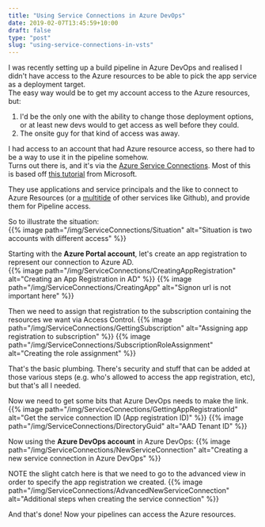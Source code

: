 ```yaml
---
title: "Using Service Connections in Azure DevOps"
date: 2019-02-07T13:45:59+10:00
draft: false
type: "post"
slug: "using-service-connections-in-vsts"
---
```


I was recently setting up a build pipeline in Azure DevOps and realised I didn't have access to the Azure resources to be able to pick the app service as a deployment target.  
The easy way would be to get my account access to the Azure resources, but:  

1. I'd be the only one with the ability to change those deployment options, or at least new devs would to get access as well before they could.  
2. The onsite guy for that kind of access was away.  

I had access to an account that had Azure resource access, so there had to be a way to use it in the pipeline somehow.  
Turns out there is, and it's via the [Azure Service Connections](https://docs.microsoft.com/en-us/azure/devops/pipelines/library/service-endpoints?view=azure-devops). 
Most of this is based off [this tutorial](https://docs.microsoft.com/en-us/azure/active-directory/develop/howto-create-service-principal-portal) from Microsoft.  

They use applications and service principals and the like to connect to Azure Resources (or a [multitide](https://docs.microsoft.com/en-us/azure/devops/pipelines/library/service-endpoints?view=azure-devops#common-service-connection-types) of other services like Github), and provide them for Pipeline access.  

So to illustrate the situation:  
{{% image path="/img/ServiceConnections/Situation" alt="Situation is two accounts with different access" %}}  

Starting with the **Azure Portal account**, let's create an app registration to represent our connection to Azure AD.  
{{% image path="/img/ServiceConnections/CreatingAppRegistration" alt="Creating an App Registration in AD" %}} 
{{% image path="/img/ServiceConnections/CreatingApp" alt="Signon url is not important here" %}} 

Then we need to assign that registration to the subscription containing the resources we want via Access Control.
{{% image path="/img/ServiceConnections/GettingSubscription" alt="Assigning app registration to subscription" %}} 
{{% image path="/img/ServiceConnections/SubscriptionRoleAssignment" alt="Creating the role assignment" %}} 

That's the basic plumbing. There's security and stuff that can be added at those various steps (e.g. who's allowed to access the app registration, etc), but that's all I needed.   

Now we need to get some bits that Azure DevOps needs to make the link.  
{{% image path="/img/ServiceConnections/GettingAppRegistrationId" alt="Get the service connection ID (App registration ID)" %}} 
{{% image path="/img/ServiceConnections/DirectoryGuid" alt="AAD Tenant ID" %}} 

Now using the **Azure DevOps account** in Azure DevOps:
{{% image path="/img/ServiceConnections/NewServiceConnection" alt="Creating a new service connection in Azure DevOps" %}}  

NOTE the slight catch here is that we need to go to the advanced view in order to specify the app registration we created.
{{% image path="/img/ServiceConnections/AdvancedNewServiceConnection" alt="Additional steps when creating the service connection" %}} 


And that's done! Now your pipelines can access the Azure resources.  